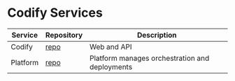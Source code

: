 # Codify Services

| Service  | Repository | Description |
| -------- | ---------- | ----------- |
| Codify     | [repo](https://github.com/codify-education/codify) | Web and API |
| Platform | [repo](https://github.com/codify-education/platform) | Platform manages orchestration and deployments |
